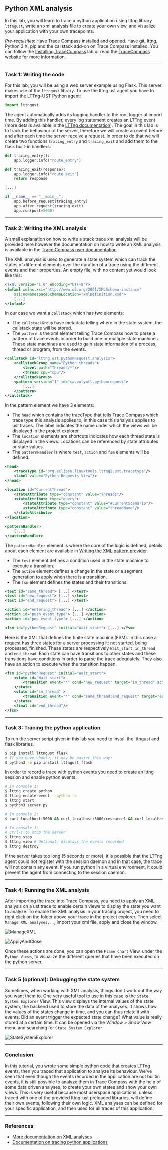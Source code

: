 ## Python XML analysis

In this lab, you will learn to trace a python application using lttng library `lttngust`, write an xml analysis file to create your own view, and visualize your application with your own tracepoints.

*Pre-requisites*: Have Trace Compass installed and opened. Have git, lttng, Python 3.X, pip and the callstack add-on on Trace Compass installed. You can follow the [Installing TraceCompass](../00-installing-tracecompass.md) lab or read the [TraceCompass website](https://tracecompass.org) for more information.

- - -

### Task 1: Writing the code

For this lab, you will be using a web server example using Flask. This server makes use of the `lttngust` library. To use the lttng ust agent you have to import the LTTng-UST Python agent:

```python
import lttngust
```

The agent automatically adds its logging handler to the root logger at import time. By adding this handler, every log statement creates an LTTng event (more details available in the [LTTng documentation](https://lttng.org/docs/v2.10/#doc-python-application)). The goal in this lab is to track the behaviour of the server, therefore we will create an event before and after each time the server receive a request. In order to do that we will create two functions `tracing_entry` and `tracing_exit` and add them to the flask built-in handlers:

```python
def tracing_entry():
    app.logger.info("route_entry")

def tracing_exit(response):
    app.logger.info("route_exit")
    return response

[...]

if __name__ == "__main__":
    app.before_request(tracing_entry)
    app.after_request(tracing_exit)
    app.run(port=5000)
```

- - -

### Task 2: Writing the XML analysis

A small explanation on how to write a stack trace xml analysis will be provided here however the documentation on how to write an XML analysis is available in the [Trace Compass user documentation](http://archive.eclipse.org/tracecompass/doc/stable/org.eclipse.tracecompass.doc.user/Data-driven-analysis.html#Data_driven_analysis).

The XML analysis is used to generate a state system which can track the states of different elements over the duration of a trace using the different events and their properties.
An empty file, with no content yet would look like this:
```XML
<?xml version="1.0" encoding="UTF-8"?>
<tmfxml xmlns:xsi="http://www.w3.org/2001/XMLSchema-instance"
    xsi:noNamespaceSchemaLocation="xmlDefinition.xsd">
    [...]
</tmfxml>
```

In our case we want a `callstack` which has two elements:
* The `callstackGroup` have metadata telling where in the state system, the callstack state will be stored.
* The `pattern` is the xml element telling Trace Compass how to parse a pattern of trace events in order to build one or multiple state machines. These state machines are used to gain state information of a process, thread or program, from the events.

```XML
<callstack id="lttng.ust.pythonRequest.analysis">
    <callstackGroup name="Python threads">
        <level path="Threads/*"/>
        <thread cpu="cpu"/>
    </callstackGroup>
    <pattern version="1" id="ca.polymtl.pythonrequest">
        [...]
    </pattern>
</callstack>
```

In the pattern element we have 3 elements:
* The `head` which contains the traceType that tells Trace Compass which trace type this analysis applies to, in this case this analysis applies to ust traces. The label indicates the name under which the views will be displayed in the project explorer.
* The `location` elements are shortcuts indicates how each thread state is displayed in the views. Locations can be referenced by state attributes or state values.
* The `patternHandler` is where `test`, `action` and `fsm` elements will be defined.
```XML
<head>
    <traceType id="org.eclipse.linuxtools.lttng2.ust.tracetype"/>
    <label value="Python Requests View"/>
</head>

<location id="CurrentThread">
    <stateAttribute type="constant" value="Threads"/>
    <stateAttribute type="query">
        <stateAttribute type="constant" value="#CurrentScenario"/>
        <stateAttribute type="constant" value="threadName"/>
    </stateAttribute>
</location>

<patternHandler>
    [...]
</patternHandler>
```
The `patternHandler` element is where the core of the logic is defined, details about each element are available in [Writing the XML pattern provider](http://archive.eclipse.org/tracecompass/doc/stable/org.eclipse.tracecompass.doc.user/Data-driven-analysis.html#Writing_the_XML_pattern_provider).

* The `test` element defines a condition used in the state machine to execute a transition.
* The `action` element defines a change in the state or a segment generation to apply when there is a transition.
* The `fsm` element defines the states and their transitions.

```XML
<test id="same_thread"> [...] </test>
<test id="new_request"> [...] </test>
<test id="end_request"> [...] </test>

<action id="entering_thread"> [...] </action>
<action id="push_event_type"> [...] </action>
<action id="pop_event_type"> [...] </action>

<fsm id="pythonRequest" initial="Wait_start"> [...] </fsm>
```

Here is the XML that defines the finite state machine (FSM). In this case a request has three states for a server processing it: not started, being processed, finished. These states are respectively `Wait_start`, `in_thread` and `end_thread`. Each state can have transitions to other states and these transitions have conditions in order to parse the trace adequately. They also have an action to execute when the transition happen.
```XML
<fsm id="pythonRequest" initial="Wait_start">
    <state id="Wait_start">
        <transition event="*" cond="new_request" target="in_thread" action="entering_thread:push_event_type"/>
    </state>
    <state id="in_thread" >
        <transition event="*" cond="same_thread:end_request" target="end_thread" action="pop_event_type"/>
    </state>
    <final id="end_thread"/>
</fsm>
```

- - -

### Task 3: Tracing the python application

To run the server script given in this lab you need to install the lttngust and flask libraries.
```bash
$ pip install lttngust flask
# If you have ubuntu, it may be easier this way:
$ python3 -m pip install lttngust flask
```

In order to record a trace with python events you need to create an lttng session and enable python events:

```bash
# In console 1:
$ lttng create python
$ lttng enable-event --python -a
$ lttng start
$ python3 server.py

# In console 2:
$ curl localhost:5000 && curl localhost:5000/resource1 && curl localhost:5000/resource2 && curl localhost:5000/resource3 && curl localhost:5000/resource4

# In console 1:
# ctrl-c to stop the server
$ lttng stop
$ lttng view # Optional, displays the events recorded
$ lttng destroy
```
If the server takes too long (5 seconds or more), it is possible that the LTTng agent could not register with the session daemon and in that case, the trace will not contain any event. If you run python in a virtual environment, it could prevent the agent from connecting to the session daemon.

- - -

### Task 4: Running the XML analysis

After importing the trace into Trace Compass, you need to apply an XML analysis on a ust trace to enable certain views to display the state you want to analyze. To enable the XML analysis in your tracing project, you need to right click on the folder above your trace in the project explorer. Then select `Manage XML analyses...`, import your xml file, apply and close the window.

![ManageXML](screenshots/manageXML.png "Trace Compass Manage XML")

![ApplyAndClose](screenshots/applyClose.png "Trace Compass Apply and Close XML")

Once these actions are done, you can open the `Flame Chart` View, under the `Python Views`, to visualize the different queries that have been executed on the python server.

- - -

### Task 5 (optional): Debugging the state system

Sometimes, when working with XML analysis, things don't work out the way you want them to. One very useful tool to use in this case is the `State System Explorer` View. This view displays the internal values of the state system, the backend used to store the data of the analyses. It shows how the values of the states change in time, and you can thus relate it with events. Did an event trigger the expected state change? What value is really stored at a certain time. It can be opened via the *Window* > *Show View* menu and searching for `State System Explorer`.

![StateSystemExplorer](screenshots/stateSystemExplorer.png "Trace Compass State System Explorer")

- - -

### Conclusion

In this tutorial, you wrote some simple python code that creates LTTng events, then you traced that application to analyze its behaviour. We've seen that even though the events recorded in the application are not builtin events, it is still possible to analyze them in Trace Compass with the help of some data driven analyses, to create your own states and show your own views. This is very useful because most userspace applications, unless traced with one of the provided lttng-ust preloaded libraries, will define their own events, following their own logic. XML analyses can be defined for your specific application, and then used for all traces of this application.

- - -

### References

* [More documentation on XML analyses](http://archive.eclipse.org/tracecompass/doc/stable/org.eclipse.tracecompass.doc.user/Data-driven-analysis.html#Data_driven_analysis)
* [Documentation on tracing python applications](https://lttng.org/docs/v2.10/#doc-python-application)
